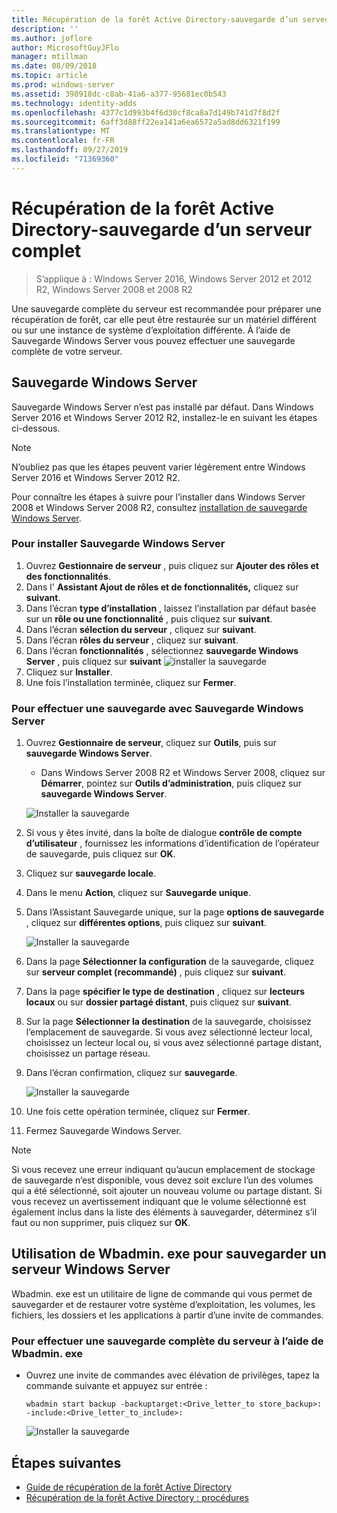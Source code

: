 ```yaml
---
title: Récupération de la forêt Active Directory-sauvegarde d’un serveur complet
description: ''
ms.author: joflore
author: MicrosoftGuyJFlo
manager: mtillman
ms.date: 08/09/2018
ms.topic: article
ms.prod: windows-server
ms.assetid: 398918dc-c8ab-41a6-a377-95681ec0b543
ms.technology: identity-adds
ms.openlocfilehash: 4377c1d993b4f6d30cf8ca8a7d149b741d7f8d2f
ms.sourcegitcommit: 6aff3d88ff22ea141a6ea6572a5ad8dd6321f199
ms.translationtype: MT
ms.contentlocale: fr-FR
ms.lasthandoff: 09/27/2019
ms.locfileid: "71369360"
---
```

# <a name="ad-forest-recovery---backing-up-a-full-server"></a>Récupération de la forêt Active Directory-sauvegarde d’un serveur complet  

>S’applique à : Windows Server 2016, Windows Server 2012 et 2012 R2, Windows Server 2008 et 2008 R2

Une sauvegarde complète du serveur est recommandée pour préparer une récupération de forêt, car elle peut être restaurée sur un matériel différent ou sur une instance de système d’exploitation différente.  À l’aide de Sauvegarde Windows Server vous pouvez effectuer une sauvegarde complète de votre serveur. 

## <a name="windows-server-backup"></a>Sauvegarde Windows Server

Sauvegarde Windows Server n’est pas installé par défaut. Dans Windows Server 2016 et Windows Server 2012 R2, installez-le en suivant les étapes ci-dessous.

>[!NOTE]
>N’oubliez pas que les étapes peuvent varier légèrement entre Windows Server 2016 et Windows Server 2012 R2.

Pour connaître les étapes à suivre pour l’installer dans Windows Server 2008 et Windows Server 2008 R2, consultez [installation de sauvegarde Windows Server](https://technet.microsoft.com/library/cc771232.aspx).  

### <a name="to-install-windows-server-backup"></a>Pour installer Sauvegarde Windows Server

1. Ouvrez **Gestionnaire de serveur** , puis cliquez sur **Ajouter des rôles et des fonctionnalités**.
2. Dans l' **Assistant Ajout de rôles et de fonctionnalités,** cliquez sur **suivant**.
3. Dans l’écran **type d’installation** , laissez l’installation par défaut basée sur un **rôle ou une fonctionnalité** , puis cliquez sur **suivant**.
4. Dans l’écran **sélection du serveur** , cliquez sur **suivant**.
5. Dans l’écran **rôles du serveur** , cliquez sur **suivant**.
6. Dans l’écran **fonctionnalités** , sélectionnez **sauvegarde Windows Server** , puis cliquez sur **suivant**
   ![installer la sauvegarde](media/AD-Forest-Recovery-Backing-up-a-Full-Server/fullbackup2.png)
7. Cliquez sur **Installer**.
8. Une fois l’installation terminée, cliquez sur **Fermer**.

### <a name="to-perform-a-backup-with-windows-server-backup"></a>Pour effectuer une sauvegarde avec Sauvegarde Windows Server

1. Ouvrez **Gestionnaire de serveur**, cliquez sur **Outils**, puis sur **sauvegarde Windows Server**.
   - Dans Windows Server 2008 R2 et Windows Server 2008, cliquez sur **Démarrer**, pointez sur **Outils d’administration**, puis cliquez sur **sauvegarde Windows Server**.

   ![Installer la sauvegarde](media/AD-Forest-Recovery-Backing-up-a-Full-Server/fullbackup1.png) 

2. Si vous y êtes invité, dans la boîte de dialogue **contrôle de compte d’utilisateur** , fournissez les informations d’identification de l’opérateur de sauvegarde, puis cliquez sur **OK**.
3. Cliquez sur **sauvegarde locale**.
4. Dans le menu **Action**, cliquez sur **Sauvegarde unique**.
5. Dans l’Assistant Sauvegarde unique, sur la page **options de sauvegarde** , cliquez sur **différentes options**, puis cliquez sur **suivant**.

   ![Installer la sauvegarde](media/AD-Forest-Recovery-Backing-up-a-Full-Server/fullbackup3.png)

6. Dans la page **Sélectionner la configuration** de la sauvegarde, cliquez sur **serveur complet (recommandé)** , puis cliquez sur **suivant**.
7. Dans la page **spécifier le type de destination** , cliquez sur **lecteurs locaux** ou sur **dossier partagé distant**, puis cliquez sur **suivant**.
8. Sur la page **Sélectionner la destination** de la sauvegarde, choisissez l’emplacement de sauvegarde.  Si vous avez sélectionné lecteur local, choisissez un lecteur local ou, si vous avez sélectionné partage distant, choisissez un partage réseau.
9. Dans l’écran confirmation, cliquez sur **sauvegarde**.

   ![Installer la sauvegarde](media/AD-Forest-Recovery-Backing-up-a-Full-Server/fullbackup4.png)

10. Une fois cette opération terminée, cliquez sur **Fermer**.
11. Fermez Sauvegarde Windows Server.

>[!NOTE]
>Si vous recevez une erreur indiquant qu’aucun emplacement de stockage de sauvegarde n’est disponible, vous devez soit exclure l’un des volumes qui a été sélectionné, soit ajouter un nouveau volume ou partage distant.
>Si vous recevez un avertissement indiquant que le volume sélectionné est également inclus dans la liste des éléments à sauvegarder, déterminez s’il faut ou non supprimer, puis cliquez sur **OK**.

## <a name="using-wbadminexe-to-backup-a-windows-server"></a>Utilisation de Wbadmin. exe pour sauvegarder un serveur Windows Server

Wbadmin. exe est un utilitaire de ligne de commande qui vous permet de sauvegarder et de restaurer votre système d’exploitation, les volumes, les fichiers, les dossiers et les applications à partir d’une invite de commandes.

### <a name="to-perform-a-full-server-backup-using-wbadminexe"></a>Pour effectuer une sauvegarde complète du serveur à l’aide de Wbadmin. exe
  
- Ouvrez une invite de commandes avec élévation de privilèges, tapez la commande suivante et appuyez sur entrée :  

   ```
   wbadmin start backup -backuptarget:<Drive_letter_to store_backup>: -include:<Drive_letter_to_include>:
   ```

   ![Installer la sauvegarde](media/AD-Forest-Recovery-Backing-up-a-Full-Server/fullbackup5.png)

## <a name="next-steps"></a>Étapes suivantes

- [Guide de récupération de la forêt Active Directory](AD-Forest-Recovery-Guide.md)
- [Récupération de la forêt Active Directory : procédures](AD-Forest-Recovery-Procedures.md)
